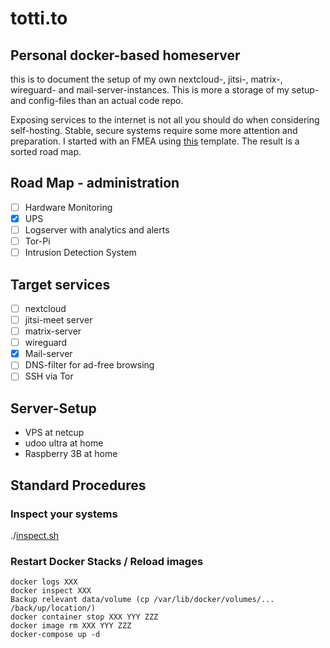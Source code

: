 # totti.to
## Personal docker-based homeserver

this is to document the setup of my own nextcloud-, jitsi-, matrix-, wireguard- and mail-server-instances. This is more a storage of my setup- and config-files than an actual code repo.

Exposing services to the internet is not all you should do when considering self-hosting. Stable, secure systems require some more attention and preparation. I started with an FMEA using [this](https://medium.com/@adrianco/failure-modes-and-continuous-resilience-6553078caad5) template. The result is a sorted road map.

## Road Map - administration
- [ ] Hardware Monitoring
- [x] UPS
- [ ] Logserver with analytics and alerts
- [ ] Tor-Pi
- [ ] Intrusion Detection System

## Target services
- [ ] nextcloud
- [ ] jitsi-meet server
- [ ] matrix-server
- [ ] wireguard
- [x] Mail-server
- [ ] DNS-filter for ad-free browsing
- [ ] SSH via Tor

## Server-Setup
* VPS at netcup
* udoo ultra at home
* Raspberry 3B at home

## Standard Procedures
###	Inspect your systems
./[inspect.sh](https://github.com/totti2/totti.to/blob/master/inspect.sh)

### Restart Docker Stacks / Reload images
```
docker logs XXX
docker inspect XXX
Backup relevant data/volume (cp /var/lib/docker/volumes/... /back/up/location/)
docker container stop XXX YYY ZZZ
docker image rm XXX YYY ZZZ
docker-compose up -d
```